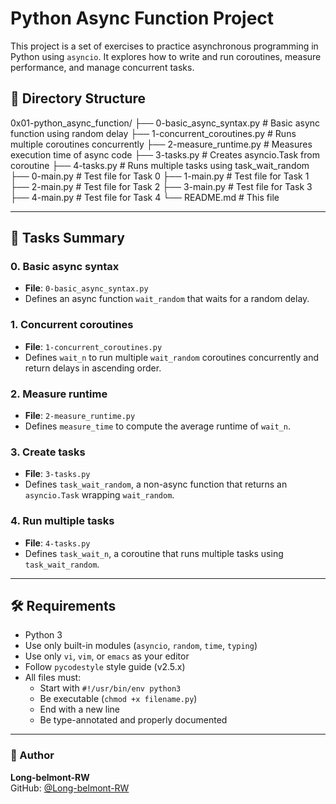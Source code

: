 # Python Async Function Project

This project is a set of exercises to practice asynchronous programming in Python using `asyncio`. It explores how to write and run coroutines, measure performance, and manage concurrent tasks.

## 📁 Directory Structure

0x01-python_async_function/
├── 0-basic_async_syntax.py # Basic async function using random delay
├── 1-concurrent_coroutines.py # Runs multiple coroutines concurrently
├── 2-measure_runtime.py # Measures execution time of async code
├── 3-tasks.py # Creates asyncio.Task from coroutine
├── 4-tasks.py # Runs multiple tasks using task_wait_random
├── 0-main.py # Test file for Task 0
├── 1-main.py # Test file for Task 1
├── 2-main.py # Test file for Task 2
├── 3-main.py # Test file for Task 3
├── 4-main.py # Test file for Task 4
└── README.md # This file

---

## 🧪 Tasks Summary

### 0. Basic async syntax
- **File**: `0-basic_async_syntax.py`
- Defines an async function `wait_random` that waits for a random delay.

### 1. Concurrent coroutines
- **File**: `1-concurrent_coroutines.py`
- Defines `wait_n` to run multiple `wait_random` coroutines concurrently and return delays in ascending order.

### 2. Measure runtime
- **File**: `2-measure_runtime.py`
- Defines `measure_time` to compute the average runtime of `wait_n`.

### 3. Create tasks
- **File**: `3-tasks.py`
- Defines `task_wait_random`, a non-async function that returns an `asyncio.Task` wrapping `wait_random`.

### 4. Run multiple tasks
- **File**: `4-tasks.py`
- Defines `task_wait_n`, a coroutine that runs multiple tasks using `task_wait_random`.

---

## 🛠️ Requirements

- Python 3
- Use only built-in modules (`asyncio`, `random`, `time`, `typing`)
- Use only `vi`, `vim`, or `emacs` as your editor
- Follow `pycodestyle` style guide (v2.5.x)
- All files must:
  - Start with `#!/usr/bin/env python3`
  - Be executable (`chmod +x filename.py`)
  - End with a new line
  - Be type-annotated and properly documented

---


### 👤 Author

**Long-belmont-RW**  
GitHub: [@Long-belmont-RW](https://github.com/Long-belmont-RW)


